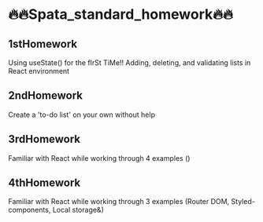 # 🔥🔥Spata_standard_homework🔥🔥

## 1stHomework
Using useState() for the fIrSt TiMe!!
Adding, deleting, and validating lists in React environment

## 2ndHomework
Create a 'to-do list' on your own without help

## 3rdHomework
Familiar with React while working through 4 examples ()

## 4thHomework
Familiar with React while working through 3 examples (Router DOM, Styled-components, Local storage&)

